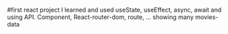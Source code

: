 #first react project
I learned and used useState, useEffect, async, await and using API.
Component, React-router-dom, route, ...
showing many movies-data
